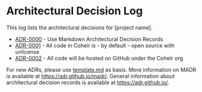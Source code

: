# Architectural Decision Log

This log lists the architectural decisions for [project name].

<!-- adrlog -- Regenerate the content by using "adr-log -i". You can install it via "npm install -g adr-log" -->

* [ADR-0000](adr/0000-use-markdown-architectural-decision-records.md) - Use Markdown Architectural Decision Records
* [ADR-0001](adr/0001-all-code-in-coheir-is-by-default-open-source-with-unlicense.md) - All code in Coheir is - by default - open source with unlicense
* [ADR-0002](adr/0002-all-code-will-be-hosted-on-github-under-the-coheir-org.md) - All code will be hosted on GitHub under the Coheir org

<!-- adrlogstop -->

For new ADRs, please use [template.md](template.md) as basis.
More information on MADR is available at <https://adr.github.io/madr/>.
General information about architectural decision records is available at <https://adr.github.io/>.
